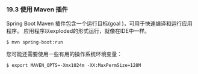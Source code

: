 ### 19.3 使用 Maven 插件

Spring Boot Maven 插件包含一个运行目标(goal )，可用于快速编译和运行应用程序。 应用程序以exploded的形式运行，就像在IDE中一样。

```
$ mvn spring-boot:run
```

您可能还需要使用一些有用的操作系统环境变量：
```
$ export MAVEN_OPTS=-Xmx1024m -XX:MaxPermSize=128M
```

